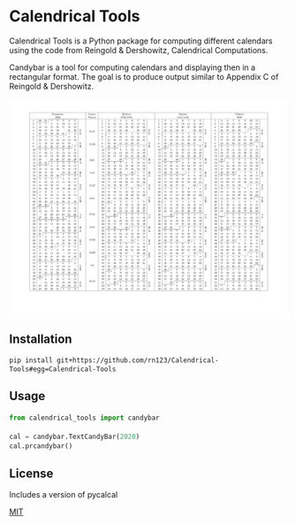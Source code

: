 # Calendrical Tools

Calendrical Tools is a Python package for computing different calendars using the code from Reingold & Dershowitz, Calendrical Computations. 

Candybar is a tool for computing calendars and displaying then in a rectangular format. The goal is to produce output similar to Appendix C of Reingold & Dershowitz.

![candybar](candybar_sample.png)

## Installation

```
pip install git+https://github.com/rn123/Calendrical-Tools#egg=Calendrical-Tools
```

## Usage

```python
from calendrical_tools import candybar

cal = candybar.TextCandyBar(2020)
cal.prcandybar()
```

## License
Includes a version of pycalcal

[MIT](https://choosealicense.com/licenses/mit/)
